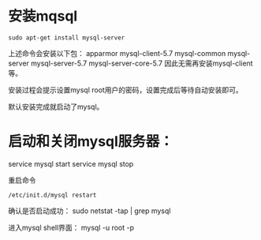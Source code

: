 # 安装mqsql

```
sudo apt-get install mysql-server
```

上述命令会安装以下包： 
apparmor 
mysql-client-5.7 
mysql-common 
mysql-server 
mysql-server-5.7 
mysql-server-core-5.7 
因此无需再安装mysql-client等。


安装过程会提示设置mysql root用户的密码，设置完成后等待自动安装即可。

默认安装完成就启动了mysql。


# 启动和关闭mysql服务器：

service mysql start
service mysql stop 

重启命令
```
/etc/init.d/mysql restart
```

确认是否启动成功：
sudo netstat -tap | grep mysql 

进入mysql shell界面：
mysql -u root -p








